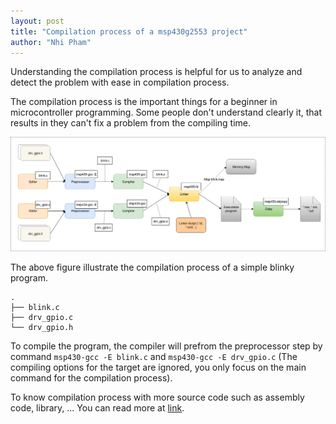 ```yaml
---
layout: post
title: "Compilation process of a msp430g2553 project"
author: "Nhi Pham"
---
```


Understanding the compilation process is helpful for us to analyze and detect the problem with ease in compilation process.

The compilation process is the important things for a beginner in microcontroller programming. Some people don't understand clearly it, that results in they can't fix a problem from the compiling time.

![Compilation process](https://raw.githubusercontent.com/nhivp/msp430-gcc/master/docs/assets/img/compilation_process.png "Compilation process")

The above figure illustrate the compilation process of a simple blinky program.

```
.
├── blink.c
├── drv_gpio.c
└── drv_gpio.h
```

To compile the program, the compiler will prefrom the preprocessor step by command ```msp430-gcc -E blink.c``` and ```msp430-gcc -E drv_gpio.c``` (The compiling options for the target are ignored, you only focus on the main command for the compilation process).

To know compilation process with more source code such as assembly code, library, ... You can read more at [link](http://www.bogotobogo.com/cplusplus/embeddedSystemsProgramming_gnu_toolchain_ARM_cross_compiler.php).